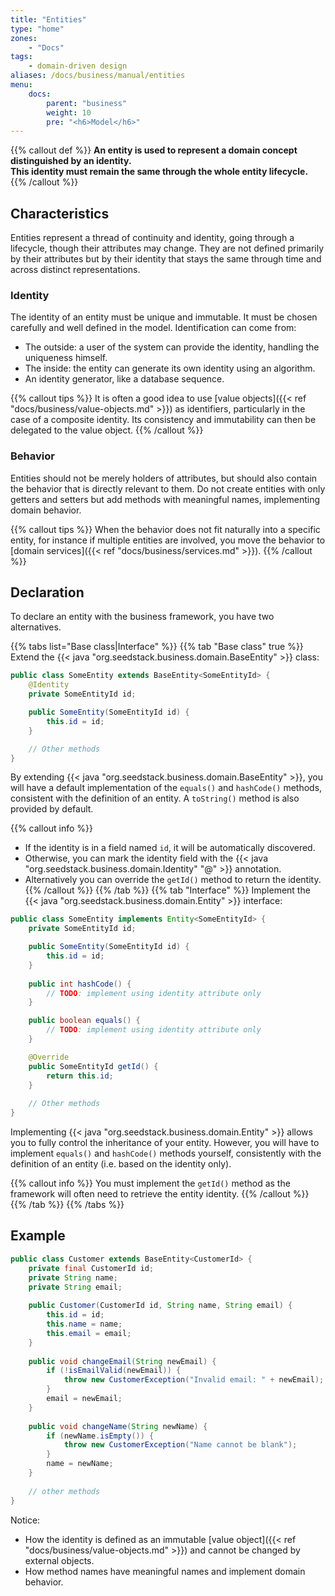 ```yaml
---
title: "Entities"
type: "home"
zones:
    - "Docs"
tags:
    - domain-driven design
aliases: /docs/business/manual/entities    
menu:
    docs:
        parent: "business"
        weight: 10
        pre: "<h6>Model</h6>"
---
```


{{% callout def %}}
**An entity is used to represent a domain concept distinguished by an identity.<br>
This identity must remain the same through the whole entity lifecycle.**
{{% /callout %}}
<!--more-->

## Characteristics

Entities represent a thread of continuity and identity, going through a lifecycle, though their attributes may change.
They are not defined primarily by their attributes but by their identity that stays the same through time and across 
distinct representations.

### Identity

The identity of an entity must be unique and immutable. It must be chosen carefully and well defined in the model. 
Identification can come from:

* The outside: a user of the system can provide the identity, handling the uniqueness himself.
* The inside: the entity can generate its own identity using an algorithm.
* An identity generator, like a database sequence.

{{% callout tips %}}
It is often a good idea to use [value objects]({{< ref "docs/business/value-objects.md" >}}) as identifiers, particularly
in the case of a composite identity. Its consistency and immutability can then be delegated to the value object.
{{% /callout %}}

### Behavior

Entities should not be merely holders of attributes, but should also contain the behavior that is directly relevant to
them. Do not create entities with only getters and setters but add methods with meaningful names, implementing domain behavior. 

{{% callout tips %}}
When the behavior does not fit naturally into a specific entity, for instance if multiple entities are involved, you move
the behavior to [domain services]({{< ref "docs/business/services.md" >}}).
{{% /callout %}}

## Declaration

To declare an entity with the business framework, you have two alternatives. 

{{% tabs list="Base class|Interface" %}}
{{% tab "Base class" true %}}
Extend the {{< java "org.seedstack.business.domain.BaseEntity" >}} class:

```java
public class SomeEntity extends BaseEntity<SomeEntityId> {
    @Identity
    private SomeEntityId id;

    public SomeEntity(SomeEntityId id) {
        this.id = id;
    }

    // Other methods
}
```

By extending {{< java "org.seedstack.business.domain.BaseEntity" >}}, you will have a default implementation of the
`equals()` and `hashCode()` methods, consistent with the definition of an entity. A `toString()` method is also provided 
by default.

{{% callout info %}}
* If the identity is in a field named `id`, it will be automatically discovered.
* Otherwise, you can mark the identity field with the {{< java "org.seedstack.business.domain.Identity" "@" >}} annotation.
* Alternatively you can override the `getId()` method to return the identity.
{{% /callout %}}
{{% /tab %}}
{{% tab "Interface" %}}
Implement the {{< java "org.seedstack.business.domain.Entity" >}} interface:

```java
public class SomeEntity implements Entity<SomeEntityId> {
    private SomeEntityId id;

    public SomeEntity(SomeEntityId id) {
        this.id = id;
    }
    
    public int hashCode() {
        // TODO: implement using identity attribute only
    }

    public boolean equals() {
        // TODO: implement using identity attribute only
    }

    @Override
    public SomeEntityId getId() {
        return this.id;
    }
    
    // Other methods
}
```

Implementing {{< java "org.seedstack.business.domain.Entity" >}} allows you to fully control the inheritance of your
entity. However, you will have to implement `equals()` and `hashCode()` methods yourself, consistently with the definition 
of an entity (i.e. based on the identity only). 

{{% callout info %}}
You must implement the `getId()` method as the framework will often need to retrieve the entity identity.
{{% /callout %}}
{{% /tab %}}
{{% /tabs %}}


## Example

```java
public class Customer extends BaseEntity<CustomerId> {
    private final CustomerId id;
    private String name;
    private String email;
    
    public Customer(CustomerId id, String name, String email) {
        this.id = id;
        this.name = name;
        this.email = email;
    }
    
    public void changeEmail(String newEmail) {
        if (!isEmailValid(newEmail)) {
            throw new CustomerException("Invalid email: " + newEmail);
        }
        email = newEmail;
    }
    
    public void changeName(String newName) {
        if (newName.isEmpty()) {
            throw new CustomerException("Name cannot be blank");
        }
        name = newName;
    }
    
    // other methods 
}
```

Notice:

* How the identity is defined as an immutable [value object]({{< ref "docs/business/value-objects.md" >}}) and cannot 
be changed by external objects.
* How method names have meaningful names and implement domain behavior.


